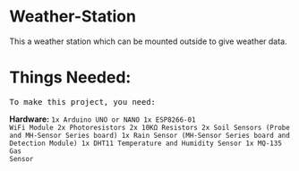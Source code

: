 # Weather-Station
This a weather station which can be mounted outside to give weather data.

# Things Needed:

<pre>To make this project, you need:</pre>
**Hardware:**
<code>1x Arduino UNO or NANO
1x ESP8266-01 WiFi Module
2x Photoresistors
2x 10KΩ Resistors
2x Soil Sensors (Probe and MH-Sensor Series board)
1x Rain Sensor (MH-Sensor Series board and Detection Module)
1x DHT11 Temperature and Humidity Sensor
1x MQ-135 Gas Sensor
</code>
